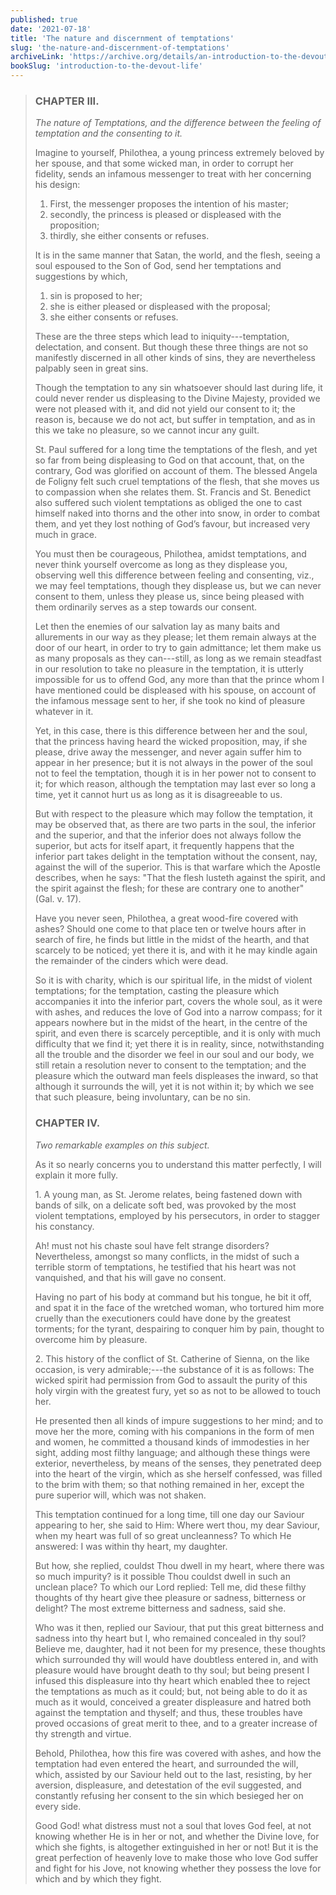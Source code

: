 ```yaml
---
published: true
date: '2021-07-18'
title: 'The nature and discernment of temptations'
slug: 'the-nature-and-discernment-of-temptations'
archiveLink: 'https://archive.org/details/an-introduction-to-the-devout-life/page/224?view=theater'
bookSlug: 'introduction-to-the-devout-life'
---
```


> ### CHAPTER III.
>
> *The nature of Temptations, and the difference between the feeling of temptation and the consenting to it.*
>
> Imagine to yourself, Philothea, a young princess extremely beloved by her spouse, and that some wicked man, in order to corrupt her fidelity, sends an infamous messenger to treat with her concerning his design:
>
> 1. First, the messenger proposes the intention of his master;
> 2. secondly, the princess is pleased or displeased with the proposition;
> 3. thirdly, she either consents or refuses.
>
> It is in the same manner that Satan, the world, and the flesh, seeing a soul espoused to the Son of God, send her temptations and suggestions by which,
>
> 1. sin is proposed to her;
> 2. she is either pleased or displeased with the proposal;
> 3. she either consents or refuses.
>
> These are the three steps which lead to iniquity---temptation, delectation, and consent. But though these three things are not so manifestly discerned in all other kinds of sins, they are nevertheless palpably seen in great sins.
>
> Though the temptation to any sin whatsoever should last during life, it could never render us displeasing to the Divine Majesty, provided we were not pleased with it, and did not yield our consent to it; the reason is, because we do not act, but suffer in temptation, and as in this we take no pleasure, so we cannot incur any guilt.
>
> St. Paul suffered for a long time the temptations of the flesh, and yet so far from being displeasing to God on that account, that, on the contrary, God was glorified on account of them. The blessed Angela de Foligny felt such cruel temptations of the flesh, that she moves us to compassion when she relates them. St. Francis and St. Benedict also suffered such violent temptations as obliged the one to cast himself naked into thorns and the other into snow, in order to combat them, and yet they lost nothing of God’s favour, but increased very much in grace.
>
> You must then be courageous, Philothea, amidst temptations, and never think yourself overcome as long as they displease you, observing well this difference between feeling and consenting, viz., we may feel temptations, though they displease us, but we can never consent to them, unless they please us, since being pleased with them ordinarily serves as a step towards our consent.
>
> Let then the enemies of our salvation lay as many baits and allurements in our way as they please; let them remain always at the door of our heart, in order to try to gain admittance; let them make us as many proposals as they can---still, as long as we remain steadfast in our resolution to take no pleasure in the temptation, it is utterly impossible for us to offend God, any more than that the prince whom I have mentioned could be displeased with his spouse, on account of the infamous message sent to her, if she took no kind of pleasure whatever in it.
>
> Yet, in this case, there is this difference between her and the soul, that the princess having heard the wicked proposition, may, if she please, drive away the messenger, and never again suffer him to appear in her presence; but it is not always in the power of the soul not to feel the temptation, though it is in her power not to consent to it; for which reason, although the temptation may last ever so long a time, yet it cannot hurt us as long as it is disagreeable to us.
>
> But with respect to the pleasure which may follow the temptation, it may be observed that, as there are two parts in the soul, the inferior and the superior, and that the inferior does not always follow the superior, but acts for itself apart, it frequently happens that the inferior part takes delight in the temptation without the consent, nay, against the will of the superior. This is that warfare which the Apostle describes, when he says: "That the flesh lusteth against the spirit, and the spirit against the flesh; for these are contrary one to another" (Gal. v. 17).
>
> Have you never seen, Philothea, a great wood-fire covered with ashes? Should one come to that place ten or twelve hours after in search of fire, he finds but little in the midst of the hearth, and that scarcely to be noticed; yet there it is, and with it he may kindle again the remainder of the cinders which were dead.
>
> So it is with charity, which is our spiritual life, in the midst of violent temptations; for the temptation, casting the pleasure which accompanies it into the inferior part, covers the whole soul, as it were with ashes, and reduces the love of God into a narrow compass; for it appears nowhere but in the midst of the heart, in the centre of the spirit, and even there is scarcely perceptible, and it is only with much difficulty that we find it; yet there it is in reality, since, notwithstanding all the trouble and the disorder we feel in our soul and our body, we still retain a resolution never to consent to the temptation; and the pleasure which the outward man feels displeases the inward, so that although it surrounds the will, yet it is not within it; by which we see that such pleasure, being involuntary, can be no sin.
>
> ### CHAPTER IV.
>
> *Two remarkable examples on this subject.*
>
> As it so nearly concerns you to understand this matter perfectly, I will explain it more fully.
>
> 1\. A young man, as St. Jerome relates, being fastened down with bands of silk, on a delicate soft bed, was provoked by the most violent temptations, employed by his persecutors, in order to stagger his constancy.
>
> Ah! must not his chaste soul have felt strange disorders? Nevertheless, amongst so many conflicts, in the midst of such a terrible storm of temptations, he testified that his heart was not vanquished, and that his will gave no consent.
>
> Having no part of his body at command but his tongue, he bit it off, and spat it in the face of the wretched woman, who tortured him more cruelly than the executioners could have done by the greatest torments; for the tyrant, despairing to conquer him by pain, thought to overcome him by pleasure.
>
> 2\. This history of the conflict of St. Catherine of Sienna, on the like occasion, is very admirable;---the substance of it is as follows: The wicked spirit had permission from God to assault the purity of this holy virgin with the greatest fury, yet so as not to be allowed to touch her.
>
> He presented then all kinds of impure suggestions to her mind; and to move her the more, coming with his companions in the form of men and women, he committed a thousand kinds of immodesties in her sight, adding most filthy language; and although these things were exterior, nevertheless, by means of the senses, they penetrated deep into the heart of the virgin, which as she herself confessed, was filled to the brim with them; so that nothing remained in her, except the pure superior will, which was not shaken.
>
> This temptation continued for a long time, till one day our Saviour appearing to her, she said to Him: Where wert thou, my dear Saviour, when my heart was full of so great uncleanness? To which He answered: I was within thy heart, my daughter.
>
> But how, she replied, couldst Thou dwell in my heart, where there was so much impurity? is it possible Thou couldst dwell in such an unclean place? To which our Lord replied: Tell me, did these filthy thoughts of thy heart give thee pleasure or sadness, bitterness or delight? The most extreme bitterness and sadness, said she.
>
> Who was it then, replied our Saviour, that put this great bitterness and sadness into thy heart but I, who remained concealed in thy soul? Believe me, daughter, had it not been for my presence, these thoughts which surrounded thy will would have doubtless entered in, and with pleasure would have brought death to thy soul; but being present I infused this displeasure into thy heart which enabled thee to reject the temptations as much as it could; but, not being able to do it as much as it would, conceived a greater displeasure and hatred both against the temptation and thyself; and thus, these troubles have proved occasions of great merit to thee, and to a greater increase of thy strength and virtue.
>
> Behold, Philothea, how this fire was covered with ashes, and how the temptation had even entered the heart, and surrounded the will, which, assisted by our Saviour held out to the last, resisting, by her aversion, displeasure, and detestation of the evil suggested, and constantly refusing her consent to the sin which besieged her on every side.
>
> Good God! what distress must not a soul that loves God feel, at not knowing whether He is in her or not, and whether the Divine love, for which she fights, is altogether extinguished in her or not! But it is the great perfection of heavenly love to make those who love God suffer and fight for his Jove, not knowing whether they possess the love for which and by which they fight.